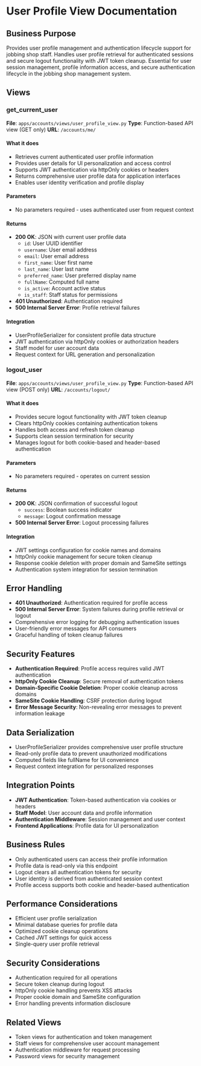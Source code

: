# User Profile View Documentation

## Business Purpose
Provides user profile management and authentication lifecycle support for jobbing shop staff. Handles user profile retrieval for authenticated sessions and secure logout functionality with JWT token cleanup. Essential for user session management, profile information access, and secure authentication lifecycle in the jobbing shop management system.

## Views

### get_current_user
**File**: `apps/accounts/views/user_profile_view.py`
**Type**: Function-based API view (GET only)
**URL**: `/accounts/me/`

#### What it does
- Retrieves current authenticated user profile information
- Provides user details for UI personalization and access control
- Supports JWT authentication via httpOnly cookies or headers
- Returns comprehensive user profile data for application interfaces
- Enables user identity verification and profile display

#### Parameters
- No parameters required - uses authenticated user from request context

#### Returns
- **200 OK**: JSON with current user profile data
  - `id`: User UUID identifier
  - `username`: User email address
  - `email`: User email address
  - `first_name`: User first name
  - `last_name`: User last name
  - `preferred_name`: User preferred display name
  - `fullName`: Computed full name
  - `is_active`: Account active status
  - `is_staff`: Staff status for permissions
- **401 Unauthorized**: Authentication required
- **500 Internal Server Error**: Profile retrieval failures

#### Integration
- UserProfileSerializer for consistent profile data structure
- JWT authentication via httpOnly cookies or authorization headers
- Staff model for user account data
- Request context for URL generation and personalization

### logout_user
**File**: `apps/accounts/views/user_profile_view.py`
**Type**: Function-based API view (POST only)
**URL**: `/accounts/logout/`

#### What it does
- Provides secure logout functionality with JWT token cleanup
- Clears httpOnly cookies containing authentication tokens
- Handles both access and refresh token cleanup
- Supports clean session termination for security
- Manages logout for both cookie-based and header-based authentication

#### Parameters
- No parameters required - operates on current session

#### Returns
- **200 OK**: JSON confirmation of successful logout
  - `success`: Boolean success indicator
  - `message`: Logout confirmation message
- **500 Internal Server Error**: Logout processing failures

#### Integration
- JWT settings configuration for cookie names and domains
- httpOnly cookie management for secure token cleanup
- Response cookie deletion with proper domain and SameSite settings
- Authentication system integration for session termination

## Error Handling
- **401 Unauthorized**: Authentication required for profile access
- **500 Internal Server Error**: System failures during profile retrieval or logout
- Comprehensive error logging for debugging authentication issues
- User-friendly error messages for API consumers
- Graceful handling of token cleanup failures

## Security Features
- **Authentication Required**: Profile access requires valid JWT authentication
- **httpOnly Cookie Cleanup**: Secure removal of authentication tokens
- **Domain-Specific Cookie Deletion**: Proper cookie cleanup across domains
- **SameSite Cookie Handling**: CSRF protection during logout
- **Error Message Security**: Non-revealing error messages to prevent information leakage

## Data Serialization
- UserProfileSerializer provides comprehensive user profile structure
- Read-only profile data to prevent unauthorized modifications
- Computed fields like fullName for UI convenience
- Request context integration for personalized responses

## Integration Points
- **JWT Authentication**: Token-based authentication via cookies or headers
- **Staff Model**: User account data and profile information
- **Authentication Middleware**: Session management and user context
- **Frontend Applications**: Profile data for UI personalization

## Business Rules
- Only authenticated users can access their profile information
- Profile data is read-only via this endpoint
- Logout clears all authentication tokens for security
- User identity is derived from authenticated session context
- Profile access supports both cookie and header-based authentication

## Performance Considerations
- Efficient user profile serialization
- Minimal database queries for profile data
- Optimized cookie cleanup operations
- Cached JWT settings for quick access
- Single-query user profile retrieval

## Security Considerations
- Authentication required for all operations
- Secure token cleanup during logout
- httpOnly cookie handling prevents XSS attacks
- Proper cookie domain and SameSite configuration
- Error handling prevents information disclosure

## Related Views
- Token views for authentication and token management
- Staff views for comprehensive user account management
- Authentication middleware for request processing
- Password views for security management
